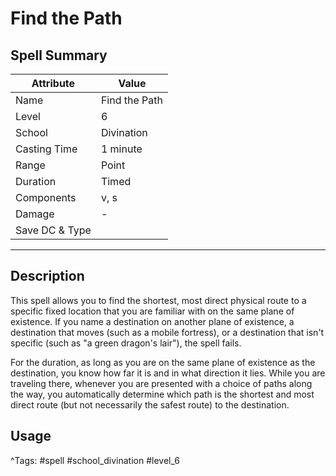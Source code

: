# Find the Path

## Spell Summary

| Attribute        | Value                  |
|------------------|------------------------|
| Name             | Find the Path                 |
| Level            | 6                |
| School           | Divination          |
| Casting Time     | 1 minute              |
| Range            | Point            |
| Duration         | Timed             |
| Components       | v, s             |
| Damage           | -               |
| Save DC & Type   |              |

---

## Description

This spell allows you to find the shortest, most direct physical route to a specific fixed location that you are familiar with on the same plane of existence. If you name a destination on another plane of existence, a destination that moves (such as a mobile fortress), or a destination that isn't specific (such as "a green dragon's lair"), the spell fails.

For the duration, as long as you are on the same plane of existence as the destination, you know how far it is and in what direction it lies. While you are traveling there, whenever you are presented with a choice of paths along the way, you automatically determine which path is the shortest and most direct route (but not necessarily the safest route) to the destination.

## Usage


^Tags: #spell #school_divination #level_6